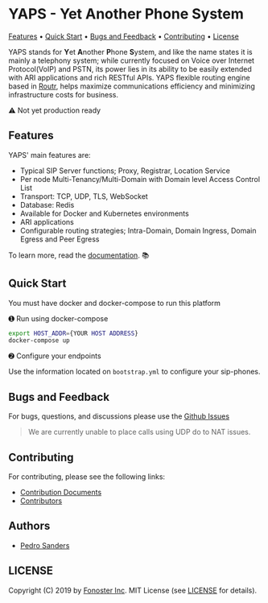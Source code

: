 
# YAPS - Yet Another Phone System

<p align="left">
  <a href="#features">Features</a> •
  <a href="#quick-start">Quick Start</a> •
  <a href="#bugs-and-feedback">Bugs and Feedback</a> •
  <a href="#Contributing">Contributing</a> •
  <a href="#license">License</a>
</p>

YAPS stands for **Y**et **A**nother **P**hone **S**ystem, and like the name states it is mainly a telephony system; while currently focused on Voice over Internet Protocol(VoIP) and PSTN, its power lies in its ability to be easily extended with ARI applications and rich RESTful APIs.  YAPS flexible routing engine based in [Routr](https://github.com/fonoster/routr), helps maximize communications efficiency and minimizing infrastructure costs for business.

:warning: Not yet production ready

## Features

YAPS' main features are:

- Typical SIP Server functions; Proxy, Registrar, Location Service
- Per node Multi-Tenancy/Multi-Domain with Domain level Access Control List
- Transport: TCP, UDP, TLS, WebSocket
- Database: Redis
- Available for Docker and Kubernetes environments
- ARI applications
- Configurable routing strategies; Intra-Domain, Domain Ingress, Domain Egress and Peer Egress

To learn more, read the [documentation](https://routr.io/docs/introduction/overview/). :books:

## Quick Start

You must have docker and docker-compose to run this platform

&#10122; Run using docker-compose

```bash
export HOST_ADDR={YOUR HOST ADDRESS}
docker-compose up
```

&#10123; Configure your endpoints

Use the information located on `bootstrap.yml` to configure your sip-phones.

## Bugs and Feedback

For bugs, questions, and discussions please use the [Github Issues](https://github.com/fonoster/yaps/issues)

> We are currently unable to place calls using UDP do to NAT issues.

## Contributing

For contributing, please see the following links:

 - [Contribution Documents](https://github.com/fonoster/yaps/blob/master/CONTRIBUTING.md)
 - [Contributors](https://github.com/fonoster/yaps/contributors)

## Authors
 - [Pedro Sanders](https://github.com/psanders)

## LICENSE
Copyright (C) 2019 by [Fonoster Inc](https://fonoster.com). MIT License (see [LICENSE](https://github.com/fonoster/yaps/blob/master/LICENSE) for details).
